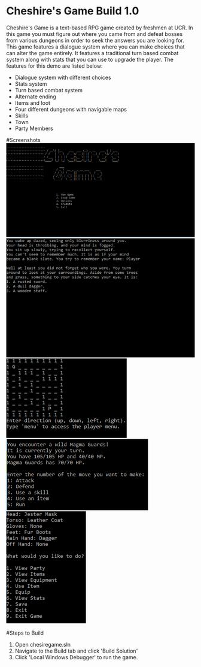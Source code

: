 # Cheshire's Game Build 1.0

Cheshire's Game is a text-based RPG game created by freshmen at UCR. In this game you must figure out where you came from and defeat bosses from various dungeons in order to seek the answers you are looking for. This game features a dialogue system where you can make choices that can alter the game entirely. It features a traditional turn based combat system along with stats that you can use to upgrade the player. The features for this demo are listed below:

- Dialogue system with different choices
- Stats system
- Turn based combat system
- Alternate ending
- Items and loot
- Four different dungeons with navigable maps
- Skills
- Town
- Party Members

#Screenshots
![Alt text](/Screenshots/CheshiresGame1.PNG?raw=true "Screenshot 1")
![Alt text](/Screenshots/CheshiresGame2.PNG?raw=true "Screenshot 2")
![Alt text](/Screenshots/CheshiresGame5.PNG?raw=true "Screenshot 5")
![Alt text](/Screenshots/CheshiresGame6.PNG?raw=true "Screenshot 6")
![Alt text](/Screenshots/CheshiresGame7.PNG?raw=true "Screenshot 7")


#Steps to Build

1. Open chesiregame.sln
2. Navigate to the Build tab and click 'Build Solution'
3. Click 'Local Windows Debugger' to run the game.
